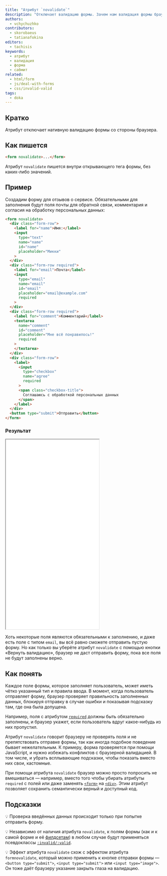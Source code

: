 ```yaml
---
title: "Атрибут `novalidate`"
description: "Отключает валидацию формы. Зачем нам валидация формы браузером, когда у нас есть JavaScript?"
authors:
  - vchychuzhko
contributors:
  - skorobaeus
  - tatianafokina
editors:
  - tachisis
keywords:
  - атрибут
  - валидация
  - форма
  - сабмит
related:
  - html/form
  - js/deal-with-forms
  - css/invalid-valid
tags:
  - doka
---
```


## Кратко

Атрибут отключает нативную валидацию формы со стороны браузера.

## Как пишется

```html
<form novalidate>...</form>
```

Атрибут `novalidate` пишется внутри открывающего тега формы, без каких-либо значений.

## Пример

Создадим форму для отзывов о сервисе. Обязательными для заполнения будут поля почты для обратной связи, комментария и согласия на обработку персональных данных:

```html
<form novalidate>
  <div class="form-row">
    <label for="name">Имя:</label>
    <input
      type="text"
      name="name"
      id="name"
      placeholder="Микки"
    >
  </div>
  <div class="form-row required">
    <label for="email">Почта</label>
    <input
      type="email"
      name="email"
      id="email"
      placeholder="email@example.com"
      required
    >
  </div>
  <div class="form-row required">
    <label for="comment">Комментарий</label>
    <textarea
      name="comment"
      id="comment"
      placeholder="Мне всё понравилось!"
      required
    >
    </textarea>
  </div>
  <div class="form-row">
    <label>
      <input
        type="checkbox"
        name="agree"
        required
      >
      <span class="checkbox-title">
        Соглашаюсь с обработкой персональных данных
      </span>
    </label>
  </div>
  <button type="submit">Отправить</button>
</form>
```

### Результат

<iframe title="Форма с отключенной валидацией" src="demos/form-validation/" height="610"></iframe>

Хоть некоторые поля являются обязательными к заполнению, и даже есть поле с типом `email`, вы всё равно сможете отправить пустую форму. Но как только вы уберёте атрибут `novalidate` с помощью кнопки «Вернуть валидацию», браузер не даст отправить форму, пока все поля не будут заполнены верно.

## Как понять

Каждое поле формы, которое заполняет пользователь, может иметь чётко указанный тип и правила ввода. В момент, когда пользователь отправляет форму, браузер проверяет правильность заполненных данных, блокируя отправку в случае ошибки и показывая подсказку там, где она была допущена.

Например, поля с атрибутом [`required`](/html/required/) должны быть обязательно заполнены, и браузер укажет, если пользователь вдруг какое-нибудь из них пропустил.

Атрибут `novalidate` говорит браузеру не проверять поля и не препятствовать отправке формы, так как иногда подобное поведение бывает нежелательным. К примеру, форма проверяется при помощи JavaScript, и нужно избежать конфликтов с браузерной валидацией. В том числе, и убрать всплывающие подсказки, чтобы показать вместо них свои, кастомные.

При помощи атрибута `novalidate` браузер можно просто попросить не вмешиваться — например, вместо того чтобы убирать атрибуты `required` с полей или даже заменять [`<form>`](/html/form/) на [`<div>`](/html/div/). Этим атрибут позволяет сохранить семантически верный и доступный код.

## Подсказки

💡 Проверка введённых данных происходит только при попытке отправить форму.

💡 Независимо от наличия атрибута `novalidate`, к полям формы (как и к самой форме и её [филдсетам](/html/fieldset/)) в любом случае будут применяться псевдоклассы [`:invalid/:valid`](/css/invalid-valid/).

💡 Эффект атрибута `novalidate` схож с эффектом атрибута `formnovalidate`, который можно применить к кнопке отправки формы — `<button type="submit">`, `<input type="submit">` или `<input type="image">`. Он тоже даёт браузеру указание закрыть глаза на валидацию.
